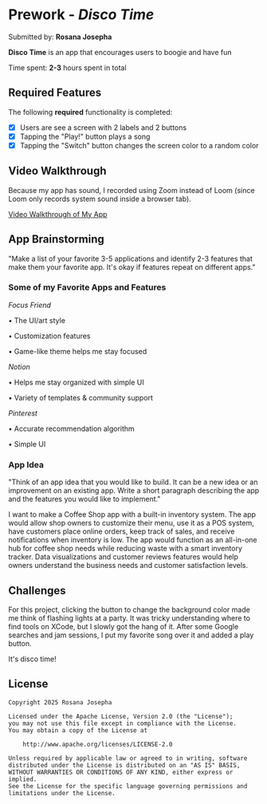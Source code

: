 # Prework - *Disco Time*

Submitted by: **Rosana Josepha**

**Disco Time** is an app that encourages users to boogie and have fun

Time spent: **2-3** hours spent in total

## Required Features

The following **required** functionality is completed:

- [x] Users are see a screen with 2 labels and 2 buttons
- [x] Tapping the "Play!" button plays a song
- [x] Tapping the "Switch" button changes the screen color to a random color
 
## Video Walkthrough
Because my app has sound, I recorded using Zoom instead of Loom (since Loom only records system sound inside a browser tab).

[Video Walkthrough of My App](https://www.youtube.com/watch?v=5MFzihrVcsc&ab_channel=juni)

## App Brainstorming

"Make a list of your favorite 3-5 applications and identify 2-3 features that make them your favorite app. It's okay if features repeat on different apps."

### Some of my Favorite Apps and Features

*Focus Friend*

• The UI/art style

• Customization features

• Game-like theme helps me stay focused

*Notion*

• Helps me stay organized with simple UI

• Variety of templates & community support

*Pinterest*

• Accurate recommendation algorithm

• Simple UI

### App Idea
"Think of an app idea that you would like to build. It can be a new idea or an improvement on an existing app. Write a short paragraph describing the app and the features you would like to implement."

I want to make a Coffee Shop app with a built-in inventory system. The app would allow shop owners to customize their menu, use it as a POS system, have customers place online orders, keep track of sales, and receive notifications when inventory is low. The app would function as an all-in-one hub for coffee shop needs while reducing waste with a smart inventory tracker. Data visualizations and customer reviews features would help owners understand the business needs and customer satisfaction levels.

## Challenges
For this project, clicking the button to change the background color made me think of flashing lights at a party. It was tricky understanding where to find tools on XCode, but I slowly got the hang of it. After some Google searches and jam sessions, I put my favorite song over it and added a play button.

It's disco time!

## License

    Copyright 2025 Rosana Josepha

    Licensed under the Apache License, Version 2.0 (the "License");
    you may not use this file except in compliance with the License.
    You may obtain a copy of the License at

        http://www.apache.org/licenses/LICENSE-2.0

    Unless required by applicable law or agreed to in writing, software
    distributed under the License is distributed on an "AS IS" BASIS,
    WITHOUT WARRANTIES OR CONDITIONS OF ANY KIND, either express or implied.
    See the License for the specific language governing permissions and
    limitations under the License.

